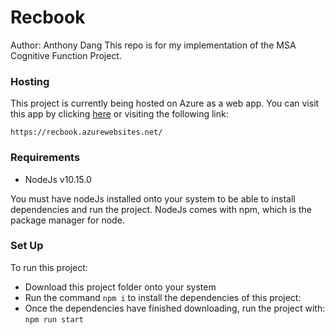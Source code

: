 # Recbook
Author: Anthony Dang
This repo is for my implementation of the MSA Cognitive Function Project.

### Hosting

This project is currently being hosted on Azure as a web app. You can visit this app by clicking [here](https://recbook.azurewebsites.net/) or visiting the following link:

`https://recbook.azurewebsites.net/`

### Requirements
- NodeJs v10.15.0

You must have nodeJs installed onto your system to be able to install dependencies and run the project. NodeJs comes with npm, which is the package manager for node.

### Set Up

To run this project: 

- Download this project folder onto your system
- Run the command ```npm i``` to install the dependencies of this project:
- Once the dependencies have finished downloading, run the project with: ```npm run start```
